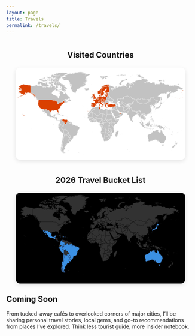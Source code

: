```yaml
---
layout: page
title: Travels
permalink: /travels/
---
```

<h2 style="text-align: center; font-size: 1.5em; font-weight: 700; margin-top: 2em; margin-bottom: 1em;">
  Visited Countries
</h2>

<div style="display: flex; justify-content: center; margin-top: 1em;">
  <img src="/assets/img/map.jpeg" alt="Visited Countries" style="max-width: 90%; border-radius: 12px; box-shadow: 0 4px 12px rgba(0,0,0,0.1);" />
</div>

<h2 style="text-align: center; font-size: 1.5em; font-weight: 700; margin-top: 2em; margin-bottom: 1em;">
  2026 Travel Bucket List
</h2>

<div style="display: flex; justify-content: center; margin-top: 1em;">
  <img src="/assets/img/want2go.jpg" alt="2026 Travel Bucket List" style="max-width: 90%; border-radius: 12px; box-shadow: 0 4px 12px rgba(0,0,0,0.1);" />
</div>


## **Coming Soon**

From tucked-away cafés to overlooked corners of major cities, I’ll be sharing personal travel stories, local gems, and go-to recommendations from places I’ve explored. Think less tourist guide, more insider notebook.




